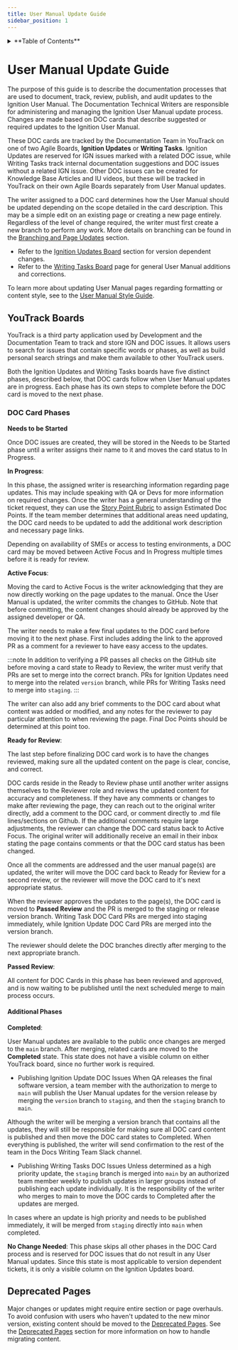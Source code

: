 ```yaml
---
title: User Manual Update Guide
sidebar_position: 1
---
```

<details>

<summary>**Table of Contents**</summary>

|[Documentation Workflow](/index.md)|  |
|--|--|
|[User Manual Update Guide](/user-manual-update-guide/user-manual-update-guide.md)|<li>[Branching and Page Updates](/user-manual-update-guide/branching-and-page-updates.md)</li><li>[Ignition Updates Board](/user-manual-update-guide/ignition-updates-board/ignition-updates-board.md)</li><ul><li>[Planning Meetings and IGN Issue Review](/user-manual-update-guide/ignition-updates-board/planning-meetings-and-ign-issue-review.md)</li><li>[Internal Version and Complete Changelogs](/user-manual-update-guide/ignition-updates-board/internal-version-and-complete-changelogs.md)</li></ul><li>[Writing Tasks Board](/user-manual-update-guide/writing-tasks-board.md)</li><li>[Deprecated Pages](/user-manual-update-guide/deprecated-pages.md)</li><li>[User Manual Versioning](/user-manual-update-guide/user-manual-versioning.md)</li>|
|[User Manual Style Guide](/user-manual-style-guide/user-manual-style-guide.md)|<li>[Structure and Navigation](/user-manual-style-guide/structure-and-navigation.md)</li><li>[Formatting Guidelines](/user-manual-style-guide/formatting-guidelines.md)</li><li>[Style Conventions](/user-manual-style-guide/style-conventions.md)</li><li>[Syntax for Functions](/user-manual-style-guide/syntax-for-functions.md)</li><li>[Images](/user-manual-style-guide/images.md)</li><li>[Word List](/user-manual-style-guide/word-list.md)</li> |
|[Tips and Tricks](/tips-and-tricks/tips-and-tricks.md)|<li>[CheatSheets](/tips-and-tricks/cheatsheets/cheatsheets.md)</li><ul><li>[Drivers](/tips-and-tricks/cheatsheets/new-drivers.md)</li></ul><li>[Documentation Permalinks](/documentation-permalinks.md)</li>|

</details>

# User Manual Update Guide
The purpose of this guide is to describe the documentation processes that are used to document, track, review, publish, and audit updates to the Ignition User Manual. The Documentation Technical Writers are responsible for administering and managing the Ignition User Manual update process. Changes are made based on DOC cards that describe suggested or required updates to the Ignition User Manual.

These DOC cards are tracked by the Documentation Team in YouTrack on one of two Agile Boards, **Ignition Updates** or **Writing Tasks**. Ignition Updates are reserved for IGN issues marked with a related DOC issue, while Writing Tasks track internal documentation suggestions and DOC issues without a related IGN issue. Other DOC issues can be created for Knowledge Base Articles and IU videos, but these will be tracked in YouTrack on their own Agile Boards separately from User Manual updates.

The writer assigned to a DOC card determines how the User Manual should be updated depending on the scope detailed in the card description. This may be a simple edit on an existing page or creating a new page entirely. Regardless of the level of change required, the writer must first create a new branch to perform any work. More details on branching can be found in the [Branching and Page Updates](branching-and-page-updates.md) section. 

* Refer to the [Ignition Updates Board](ignition-updates-board/ignition-updates-board.md) section for version dependent changes.
* Refer to the [Writing Tasks Board](writing-tasks-board.md) page for general User Manual additions and corrections.  

To learn more about updating User Manual pages regarding formatting or content style, see to the [User Manual Style Guide](../user-manual-style-guide/user-manual-style-guide.md).

## YouTrack Boards
YouTrack is a third party application used by Development and the Documentation Team to track and store IGN and DOC issues. It allows users to search for issues that contain specific words or phases, as well as build personal search strings and make them available to other YouTrack users. 

Both the Ignition Updates and Writing Tasks boards have five distinct phases, described below, that DOC cards follow when User Manual updates are in progress. Each phase has its own steps to complete before the DOC card is moved to the next phase. 

### DOC Card Phases

**Needs to be Started**

Once DOC issues are created, they will be stored in the Needs to be Started phase until a writer assigns their name to it and moves the card status to In Progress.

**In Progress**: 

In this phase, the assigned writer is researching information regarding page updates. This may include speaking with QA or Devs for more information on required changes. Once the writer has a general understanding of the ticket request, they can use the [Story Point Rubric](https://docs.google.com/spreadsheets/d/1TBNdw5nQIlSNmfYvYygVxrSQfSTZaB6357tOANo7J6Q/edit#gid=0) to assign Estimated Doc Points. If the team member determines that additional areas need updating, the DOC card needs to be updated to add the additional work description and necessary page links. 

Depending on availability of SMEs or access to testing environments, a DOC card may be moved between Active Focus and In Progress multiple times before it is ready for review. 

**Active Focus**: 

Moving the card to Active Focus is the writer acknowledging that they are now directly working on the page updates to the manual. Once the User Manual is updated, the writer commits the changes to GitHub. Note that before committing, the content changes should already be approved by the assigned developer or QA. 

The writer needs to make a few final updates to the DOC card before moving it to the next phase. First includes adding the link to the approved PR as a comment for a reviewer to have easy access to the updates. 

:::note
In addition to verifying a PR passes all checks on the GitHub site before moving a card state to Ready to Review, the writer must verify that PRs are set to merge into the correct branch. PRs for Ignition Updates need to merge into the related `version` branch, while PRs for Writing Tasks need to merge into `staging`.
::: 

The writer can also add any brief comments to the DOC card about what content was added or modified, and any notes for the reviewer to pay particular attention to when reviewing the page. Final Doc Points should be determined at this point too. 


**Ready for Review**: 

The last step before finalizing DOC card work is to have the changes reviewed, making sure all the updated content on the page is clear, concise, and correct. 

DOC cards reside in the Ready to Review phase until another writer assigns themselves to the Reviewer role and reviews the updated content for accuracy and completeness. If they have any comments or changes to make after reviewing the page, they can reach out to the original writer directly, add a comment to the DOC card, or comment directly to .md file lines/sections on Github. If the additional comments require large adjustments, the reviewer can change the DOC card status back to Active Focus. The original writer will additionally receive an email in their inbox stating the page contains comments or that the DOC card status has been changed. 

Once all the comments are addressed and the user manual page(s) are updated, the writer will move the DOC card back to Ready for Review for a second review, or the reviewer will move the DOC card to it's next appropriate status. 

When the reviewer approves the updates to the page(s), the DOC card is moved to **Passed Review** and the PR is merged to the staging or release version branch. Writing Task DOC Card PRs are merged into staging immediately, while Ignition Update DOC Card PRs are merged into the version branch. 

The reviewer should delete the DOC branches directly after merging to the next appropriate branch. 

**Passed Review**: 

All content for DOC Cards in this phase has been reviewed and approved, and is now waiting to be published until the next scheduled merge to main process occurs.

#### Additional Phases

**Completed**: 

User Manual updates are available to the public once changes are merged to the `main` branch. After merging, related cards are moved to the **Completed** state. This state does not have a visible column on either YouTrack board, since no further work is required. 

* Publishing Ignition Update DOC Issues
When QA releases the final software version, a team member with the authorization to merge to `main` will publish the User Manual updates for the version release by merging the `version` branch to `staging`, and then the `staging` branch to `main`. 

Although the writer will be merging a version branch that contains all the updates, they will still be responsible for making sure all DOC card content is published and then move the DOC card states to Completed. When everything is published, the writer will send confirmation to the rest of the team in the Docs Writing Team Slack channel. 

* Publishing Writing Tasks DOC Issues
Unless determined as a high priority update, the `staging` branch is merged into `main` by an authorized team member weekly to publish updates in larger groups instead of publishing each update individually. It is the responsibility of the writer who merges to main to move the DOC cards to Completed after the updates are merged.

In cases where an update is high priority and needs to be published immediately, it will be merged from `staging` directly into `main` when completed.

**No Change Needed**: This phase skips all other phases in the DOC Card process and is reserved for DOC issues that do not result in any User Manual updates. Since this state is most applicable to version dependent tickets, it is only a visible column on the Ignition Updates board.

## Deprecated Pages

Major changes or updates might require entire section or page overhauls. To avoid confusion with users who haven't updated to the new minor version, existing content should be moved to the [Deprecated Pages](https://www.docs.inductiveautomation.com/docs/8.1/appendix/deprecated-pages). See the [Deprecated Pages](deprecated-pages.md) section for more information on how to handle migrating content.